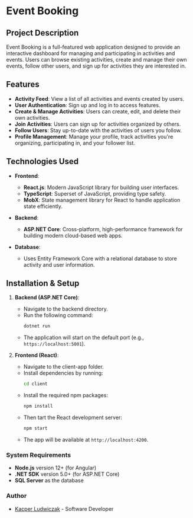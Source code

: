 # Event Booking

## Project Description
Event Booking is a full-featured web application designed to provide an interactive dashboard for managing and participating in activities and events. Users can browse existing activities, create and manage their own events, follow other users, and sign up for activities they are interested in.

## Features

- **Activity Feed**: View a list of all activities and events created by users.
- **User Authentication**: Sign up and log in to access features.
- **Create & Manage Activities**: Users can create, edit, and delete their own activities.
- **Join Activities**: Users can sign up for activities organized by others.
- **Follow Users**: Stay up-to-date with the activities of users you follow.
- **Profile Management**: Manage your profile, track activities you're organizing, participating in, and your follower list.

## Technologies Used

- **Frontend**: 
  - **React.js**: Modern JavaScript library for building user interfaces.
  - **TypeScript**: Superset of JavaScript, providing type safety.
  - **MobX**: State management library for React to handle application state efficiently.
  
- **Backend**: 
  - **ASP.NET Core**: Cross-platform, high-performance framework for building modern cloud-based web apps.
  
- **Database**: 
  - Uses Entity Framework Core with a relational database to store activity and user information.

## Installation & Setup

1. **Backend (ASP.NET Core)**:
   - Navigate to the backend directory.
   - Run the following command:
     ```bash
     dotnet run
     ```
   - The application will start on the default port (e.g., `https://localhost:5001`).

2. **Frontend (React)**:
   - Navigate to the client-app folder.
   - Install dependencies by running:
     ```bash
     cd client
     ```
   - Install the required npm packages:
     ```bash
     npm install
     ```
   - Then tart the React development server:
     ```bash
     npm start
     ```
   - The app will be available at `http://localhost:4200`.
     
### System Requirements

- **Node.js** version 12+ (for Angular)
- **.NET SDK** version 5.0+ (for ASP.NET Core)
- **SQL Server** as the database

### Author
- [Kacper Ludwiczak](https://github.com/KacperLudwiczak) - Software Developer
